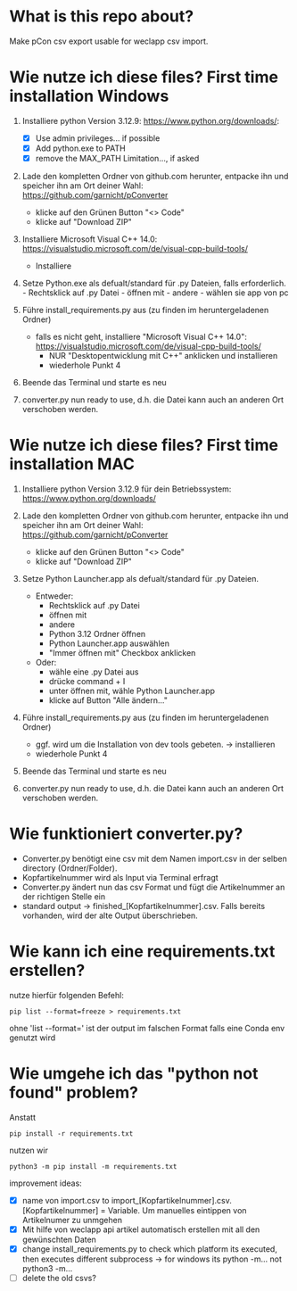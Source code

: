 # What is this repo about?
Make pCon csv export usable for weclapp csv import.

# Wie nutze ich diese files? First time installation Windows
1. Installiere python Version 3.12.9: https://www.python.org/downloads/:
    - [x] Use admin privileges... if possible
    - [x] Add python.exe to PATH 
    - [x] remove the MAX_PATH Limitation..., if asked

2. Lade den kompletten Ordner von github.com herunter, entpacke ihn und speicher ihn am Ort deiner Wahl: https://github.com/garnicht/pConverter

    - klicke auf den Grünen Button "<> Code"
    - klicke auf "Download ZIP"

3. Installiere Microsoft Visual C++ 14.0: https://visualstudio.microsoft.com/de/visual-cpp-build-tools/
    - Installiere

4. Setze Python.exe als defualt/standard für .py Dateien, falls erforderlich.
        - Rechtsklick auf .py Datei
        - öffnen mit 
        - andere
        - wählen sie app von pc

4. Führe install_requirements.py aus (zu finden im heruntergeladenen Ordner)
    - falls es nicht geht, installiere "Microsoft Visual C++ 14.0": https://visualstudio.microsoft.com/de/visual-cpp-build-tools/
        - NUR "Desktopentwicklung mit C++" anklicken und installieren
        - wiederhole Punkt 4
5. Beende das Terminal und starte es neu

6. converter.py nun ready to use, d.h. die Datei kann auch an anderen Ort verschoben werden.


# Wie nutze ich diese files? First time installation MAC
1. Installiere python Version 3.12.9 für dein Betriebssystem: https://www.python.org/downloads/

2. Lade den kompletten Ordner von github.com herunter, entpacke ihn und speicher ihn am Ort deiner Wahl: https://github.com/garnicht/pConverter

    - klicke auf den Grünen Button "<> Code"
    - klicke auf "Download ZIP"

3. Setze Python Launcher.app als defualt/standard für .py Dateien.
    - Entweder:
        - Rechtsklick auf .py Datei
        - öffnen mit 
        - andere
        - Python 3.12 Ordner öffnen
        - Python Launcher.app auswählen 
        - "Immer öffnen mit" Checkbox anklicken
    - Oder:
        - wähle eine .py Datei aus
        - drücke command + I
        - unter öffnen mit, wähle Python Launcher.app
        - klicke auf Button "Alle ändern..."

4. Führe install_requirements.py aus (zu finden im heruntergeladenen Ordner)
    - ggf. wird um die Installation von dev tools gebeten. -> installieren
    - wiederhole Punkt 4

5. Beende das Terminal und starte es neu

6. converter.py nun ready to use, d.h. die Datei kann auch an anderen Ort verschoben werden.

# Wie funktioniert converter.py? 
- Converter.py benötigt eine csv mit dem Namen import.csv in der selben directory (Ordner/Folder). 
- Kopfartikelnummer wird als Input via Terminal erfragt
- Converter.py ändert nun das csv Format und fügt die Artikelnummer an der richtigen Stelle ein
- standard output -> finished_[Kopfartikelnummer].csv. Falls bereits vorhanden, wird der alte Output überschrieben. 

# Wie kann ich eine requirements.txt erstellen? 
nutze hierfür folgenden Befehl: 

```
pip list --format=freeze > requirements.txt
```

ohne 'list --format=' ist der output im falschen Format falls eine Conda env genutzt wird

# Wie umgehe ich das "python not found" problem? 
Anstatt 
```
pip install -r requirements.txt
```
nutzen wir
```
python3 -m pip install -m requirements.txt
```
improvement ideas: 
- [x] name von import.csv to import_[Kopfartikelnummer].csv. [Kopfartikelnummer] = Variable. Um manuelles eintippen von Artikelnumer zu unmgehen
- [x] Mit hilfe von weclapp api artikel automatisch erstellen mit all den gewünschten Daten
- [x] change install_requirements.py to check which platform its executed, then executes different subprocess -> for windows its python -m... not python3 -m...
- [ ] delete the old csvs? 
